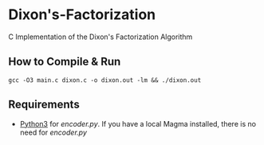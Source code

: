 # Dixon's-Factorization
C Implementation of the Dixon's Factorization Algorithm

## How to Compile & Run

```
gcc -O3 main.c dixon.c -o dixon.out -lm && ./dixon.out
```

## Requirements
- [Python3](https://www.python.org/downloads/) for _encoder.py_. If you have a local Magma installed, there is no need for _encoder.py_
